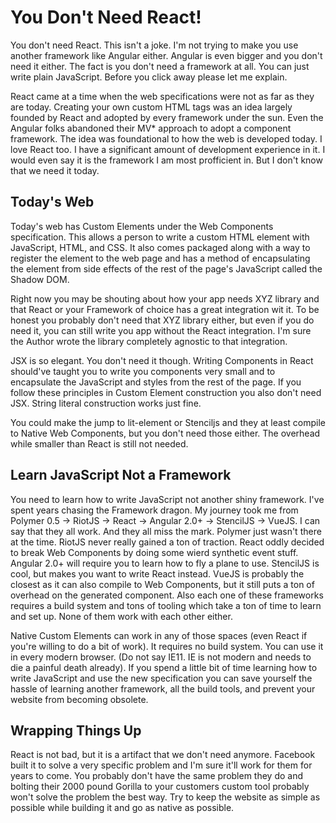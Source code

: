 # You Don't Need React!

You don't need React. This isn't a joke. I'm not trying to make you use another framework like Angular either. Angular is even bigger and you don't need it either. The fact is you don't need a framework at all. You can just write plain JavaScript. Before you click away please let me explain.

React came at a time when the web specifications were not as far as they are today. Creating your own custom HTML tags was an idea largely founded by React and adopted by every framework under the sun. Even the Angular folks abandoned their MV\* approach to adopt a component framework. The idea was foundational to how the web is developed today. I love React too. I have a significant amount of development experience in it. I would even say it is the framework I am most profficient in. But I don't know that we need it today.

## Today's Web

Today's web has Custom Elements under the Web Components specification. This allows a person to write a custom HTML element with JavaScript, HTML, and CSS. It also comes packaged along with a way to register the element to the web page and has a method of encapsulating the element from side effects of the rest of the page's JavaScript called the Shadow DOM.

Right now you may be shouting about how your app needs XYZ library and that React or your Framework of choice has a great integration wit it. To be honest you probably don't need that XYZ library either, but even if you do need it, you can still write you app without the React integration. I'm sure the Author wrote the library completely agnostic to that integration.

JSX is so elegant. You don't need it though. Writing Components in React should've taught you to write you components very small and to encapsulate the JavaScript and styles from the rest of the page. If you follow these principles in Custom Element construction you also don't need JSX. String literal construction works just fine.

You could make the jump to lit-element or Stenciljs and they at least compile to Native Web Components, but you don't need those either. The overhead while smaller than React is still not needed.

## Learn JavaScript Not a Framework

You need to learn how to write JavaScript not another shiny framework. I've spent years chasing the Framework dragon. My journey took me from Polymer 0.5 -> RiotJS -> React -> Angular 2.0+ -> StencilJS -> VueJS. I can say that they all work. And they all miss the mark. Polymer just wasn't there at the time. RiotJS never really gained a ton of traction. React oddly decided to break Web Components by doing some wierd synthetic event stuff. Angular 2.0+ will require you to learn how to fly a plane to use. StencilJS is cool, but makes you want to write React instead. VueJS is probably the closest as it can also compile to Web Components, but it still puts a ton of overhead on the generated component. Also each one of these frameworks requires a build system and tons of tooling which take a ton of time to learn and set up. None of them work with each other either.

Native Custom Elements can work in any of those spaces (even React if you're willing to do a bit of work). It requires no build system. You can use it in every modern browser. (Do not say IE11. IE is not modern and needs to die a painful death already). If you spend a little bit of time learning how to write JavaScript and use the new specification you can save yourself the hassle of learning another framework, all the build tools, and prevent your website from becoming obsolete.

## Wrapping Things Up

React is not bad, but it is a artifact that we don't need anymore. Facebook built it to solve a very specific problem and I'm sure it'll work for them for years to come. You probably don't have the same problem they do and bolting their 2000 pound Gorilla to your customers custom tool probably won't solve the problem the best way. Try to keep the website as simple as possible while building it and go as native as possible.
